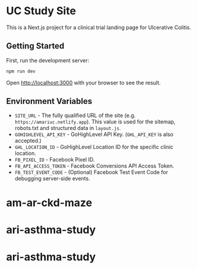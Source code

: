 # UC Study Site

This is a Next.js project for a clinical trial landing page for Ulcerative Colitis.

## Getting Started

First, run the development server:

```bash
npm run dev
```

Open [http://localhost:3000](http://localhost:3000) with your browser to see the result.

## Environment Variables

- `SITE_URL` - The fully qualified URL of the site (e.g. `https://amariuc.netlify.app`). This value is used for the sitemap, robots.txt and structured data in `layout.js`.
- `GOHIGHLEVEL_API_KEY` - GoHighLevel API Key. (`GHL_API_KEY` is also accepted.)
- `GHL_LOCATION_ID` - GoHighLevel Location ID for the specific clinic location.
- `FB_PIXEL_ID` - Facebook Pixel ID.
- `FB_API_ACCESS_TOKEN` - Facebook Conversions API Access Token.
- `FB_TEST_EVENT_CODE` - (Optional) Facebook Test Event Code for debugging server-side events.

# am-ar-ckd-maze
# ari-asthma-study
# ari-asthma-study
